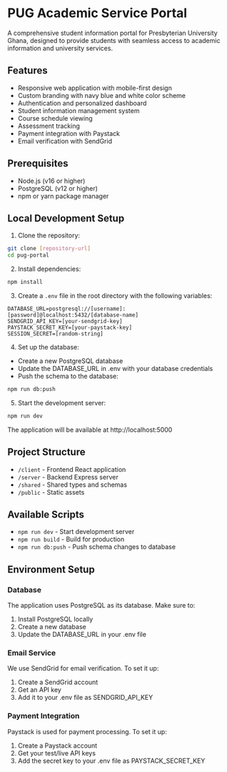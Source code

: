 # PUG Academic Service Portal

A comprehensive student information portal for Presbyterian University Ghana, designed to provide students with seamless access to academic information and university services.

## Features

- Responsive web application with mobile-first design
- Custom branding with navy blue and white color scheme
- Authentication and personalized dashboard
- Student information management system
- Course schedule viewing
- Assessment tracking
- Payment integration with Paystack
- Email verification with SendGrid

## Prerequisites

- Node.js (v16 or higher)
- PostgreSQL (v12 or higher)
- npm or yarn package manager

## Local Development Setup

1. Clone the repository:
```bash
git clone [repository-url]
cd pug-portal
```

2. Install dependencies:
```bash
npm install
```

3. Create a `.env` file in the root directory with the following variables:
```env
DATABASE_URL=postgresql://[username]:[password]@localhost:5432/[database-name]
SENDGRID_API_KEY=[your-sendgrid-key]
PAYSTACK_SECRET_KEY=[your-paystack-key]
SESSION_SECRET=[random-string]
```

4. Set up the database:
- Create a new PostgreSQL database
- Update the DATABASE_URL in .env with your database credentials
- Push the schema to the database:
```bash
npm run db:push
```

5. Start the development server:
```bash
npm run dev
```

The application will be available at http://localhost:5000

## Project Structure

- `/client` - Frontend React application
- `/server` - Backend Express server
- `/shared` - Shared types and schemas
- `/public` - Static assets

## Available Scripts

- `npm run dev` - Start development server
- `npm run build` - Build for production
- `npm run db:push` - Push schema changes to database

## Environment Setup

### Database
The application uses PostgreSQL as its database. Make sure to:
1. Install PostgreSQL locally
2. Create a new database
3. Update the DATABASE_URL in your .env file

### Email Service
We use SendGrid for email verification. To set it up:
1. Create a SendGrid account
2. Get an API key
3. Add it to your .env file as SENDGRID_API_KEY

### Payment Integration
Paystack is used for payment processing. To set it up:
1. Create a Paystack account
2. Get your test/live API keys
3. Add the secret key to your .env file as PAYSTACK_SECRET_KEY
